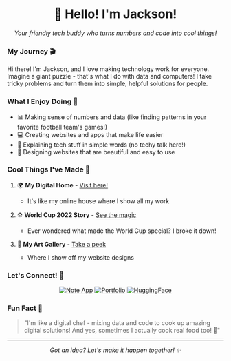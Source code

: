 <div align="center">
  <h1>👋 Hello! I'm Jackson!</h1>
  <p><em>Your friendly tech buddy who turns numbers and code into cool things!</em></p>
</div>

### My Journey 🎬

Hi there! I'm Jackson, and I love making technology work for everyone. Imagine a giant puzzle - that's what I do with data and computers! I take tricky problems and turn them into simple, helpful solutions for people.

### What I Enjoy Doing 💪

- 📊 Making sense of numbers and data (like finding patterns in your favorite football team's games!)
- 💻 Creating websites and apps that make life easier
- 🤝 Explaining tech stuff in simple words (no techy talk here!)
- 🎨 Designing websites that are beautiful and easy to use

### Cool Things I've Made 🌟

1. 🌍 **My Digital Home** - [Visit here!](https://jackson-mu.github.io/Jackson-Mukeshimana-Portfolio/)
   - It's like my online house where I show all my work
   
2. ⚽ **World Cup 2022 Story** - [See the magic](https://huggingface.co/spaces/JacksonMu/FIFA-World-Cup-2022-Data-Analysis)
   - Ever wondered what made the World Cup special? I broke it down!
   
3. 🎨 **My Art Gallery** - [Take a peek](https://jacksonaholtel.my.canva.site/)
   - Where I show off my website designs

### Let's Connect! 🤝

<div align="center">

[![Note App](https://img.shields.io/badge/Email-Say%20Hi!-red?style=for-the-badge&logo=gmail)](![image](https://github.com/user-attachments/assets/8e4528df-f7e8-4596-b465-bba05cc2713e)
)
[![Portfolio](https://img.shields.io/badge/Portfolio-Come%20Visit!-blue?style=for-the-badge&logo=github)](https://jackson-mu.github.io/Jackson-Mukeshimana-Portfolio/)
[![HuggingFace](https://img.shields.io/badge/Projects-Take%20a%20Look!-yellow?style=for-the-badge&logo=huggingface)](https://huggingface.co/spaces/JacksonMu/FIFA-World-Cup-2022-Data-Analysis)

</div>

### Fun Fact 🌟

> "I'm like a digital chef - mixing data and code to cook up amazing digital solutions! And yes, sometimes I actually cook real food too! 🍳"

---
<div align="center">
  <i>Got an idea? Let's make it happen together! ✨</i>
</div>
